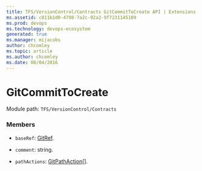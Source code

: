 ```yaml
---
title: TFS/VersionControl/Contracts GitCommitToCreate API | Extensions for Azure DevOps Services
ms.assetid: c811b1d0-4798-7a2c-92a2-9f7231145109
ms.prod: devops
ms.technology: devops-ecosystem
generated: true
ms.manager: mijacobs
author: chcomley
ms.topic: article
ms.author: chcomley
ms.date: 08/04/2016
---
```


# GitCommitToCreate

Module path: `TFS/VersionControl/Contracts`


### Members

* `baseRef`: [GitRef](../../../TFS/VersionControl/Contracts/GitRef.md). 

* `comment`: string. 

* `pathActions`: [GitPathAction](../../../TFS/VersionControl/Contracts/GitPathAction.md)[]. 

